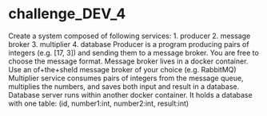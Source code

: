 # challenge_DEV_4
Create a system composed of following services: 1. producer 2. message broker 3. multiplier 4. database Producer is a program producing pairs of integers (e.g. [17, 3]) and sending them to a message broker. You are free to choose the message format. Message broker lives in a docker container. Use an of+the+sheld message broker of your choice (e.g. RabbitMQ) Multiplier service consumes pairs of integers from the message queue, multiplies the numbers, and saves both input and result in a database. Database server runs within another docker container. It holds a database with one table: (id, number1:int, number2:int, result:int)
